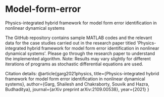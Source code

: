 # Model-form-error
Physics-integrated hybrid framework for model form error identification in nonlinear dynamical systems

The GitHub repository contains sample MATLAB codes and the relevant data for the case studies carried out in the research paper titled 'Physics-integrated hybrid framework for model form error identification in nonlinear dynamical systems'. Please go through the research paper to understand the implemented algorithm.
Note: Results may vary slightly for different iterations of programs as stochastic differential equations are used.

Citation details:
@article{garg2021physics,
  title={Physics-integrated hybrid framework for model form error identification in nonlinear dynamical systems},
  author={Garg, Shailesh and Chakraborty, Souvik and Hazra, Budhaditya},
  journal={arXiv preprint arXiv:2109.00538},
  year={2021}
}

